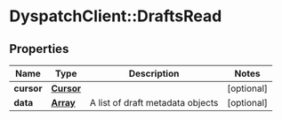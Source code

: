 # DyspatchClient::DraftsRead

## Properties
Name | Type | Description | Notes
------------ | ------------- | ------------- | -------------
**cursor** | [**Cursor**](Cursor.md) |  | [optional] 
**data** | [**Array<DraftMetaRead>**](DraftMetaRead.md) | A list of draft metadata objects | [optional] 


